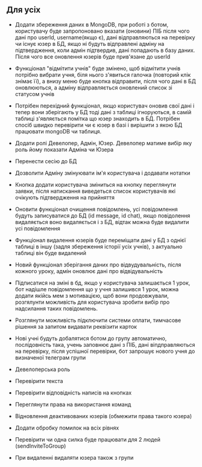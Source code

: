 ## Для усіх
- Додати збереження даних в MongoDB, при роботі з ботом, користувачу буде запропоновано вказати (оновини) ПІБ після чого дані про userId, 
username(якщо є), дані відправляються на перевірку чи існує юзер в БД, якщо ні будуть відправлені адміну на підтвердження, коли адмін підтвердив, дані попадають в базу даних. Після чого все оновлення юзерів буде прив'язане до userId
- Функціонал "відмітити учнів" буде змінено, щоб відмітити учнів потрібно вибрати учня, біля нього з'явиться галочка (повторий клік знімає її), а внизу меню буде кнопка відправити, після чого дані в БД оновлюються, а адміну відправляється оновлений список зі статусом учнів
- Потрібен перехідний функціонал, якщо користувач оновив свої дані і тепер вони зберігають у БД тоді дані з таблиці ігноруються, в самій таблиці з'являється помітка що
юзер знаходить в БД. Потрібен спосіб швидко перевірити чи є юзер в базі і вирішити з якою БД працювати  mongoDB чи таблиця.
- Додати ролі Девелопер, Адмін, Юзер. Девелопер матиме вибір яку роль йому показати Адміна чи Юзера
- Перенести сесію до БД
- Дозволити Адміну змінуювати ім'я користувача і додавати нотатки
- Кнопка додати користувача зміниться на кнопку переглянути заявки, після натискання виведеться список користувачів які очікують підтвердження на прийняття
- Оновити функціонал очищення повідомлень, усі повідомлення будуть записуватися до БД (id message, id chat), якщо повідолення видаляється воно видаляється і з БД, відтак можна буде видалити усі повідомлення
- Функціонал видалення юзерів буде переміщати дані у БД з однієї таблиці в іншу (задля збереження історії усіх учнів), з актуально таблиці він буде видалений
- Новий функціонал зберігання даних про відвудувальність, після кожного уроку, адмін оновлює дані про відвідувальність
- Підписатися на зміні в бд, якщо у користувача залишається 1 урок, бот надішле повідомлення що у учня залишився 1 урок, можна додати якійсь мем з мотивацією, щоб вони продовжували, розгялунти можливість для користувача зробити вибір про надсилання таких повідомлень.
- Розглянути можливість підключити системи оплати, тимчасове рішення за запитом видавати реквізити карток
- Нові учні будуть добалятися ботом до групу автоматично, послідовність така, учень заповнює дані з ПІБ, дані віпдправляються на перевірку, після успішної перевірки, бот запрошує нового учня до визначеної телеграм групи

- Девелоперська роль
- Перевірити текста
- Перевірити відповідність написів на кнопках
- Переглянути права на використання команд
- Відновлення деактивованих юзерів (обмежити права такого юзера)
- Додати обробку помилок на всіх рівнях
- Перевірити чи одна силка буде працювати для 2 людей (sendInviteToGroup)
- При видаленні видаляти юзера також з групи
